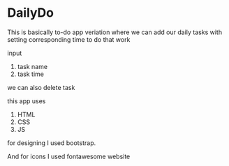 # DailyDo

This is basically to-do app veriation 
where we can add our daily tasks with setting corresponding time to do that work

input
1. task name
2. task time

we can also delete task 

this app uses 
1. HTML
2. CSS
3. JS

for designing 
I used bootstrap.

And for icons
I used fontawesome website
